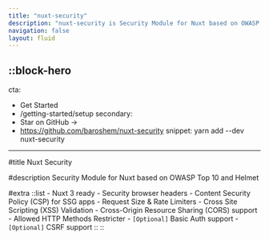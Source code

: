 ```yaml
---
title: "nuxt-security"
description: "nuxt-security is Security Module for Nuxt based on OWASP Top 10 and Helmet"
navigation: false
layout: fluid
---
```


::block-hero
---
cta:
  - Get Started
  - /getting-started/setup
secondary:
  - Star on GitHub →
  - https://github.com/baroshem/nuxt-security
snippet: yarn add --dev nuxt-security
---

#title
Nuxt Security

#description
Security Module for Nuxt based on OWASP Top 10 and Helmet

#extra
  ::list
    - Nuxt 3 ready
    - Security browser headers
    - Content Security Policy (CSP) for SSG apps
    - Request Size & Rate Limiters
    - Cross Site Scripting (XSS) Validation
    - Cross-Origin Resource Sharing (CORS) support
    - Allowed HTTP Methods Restricter
    - `[Optional]` Basic Auth support
    - `[Optional]` CSRF support
  ::
::
